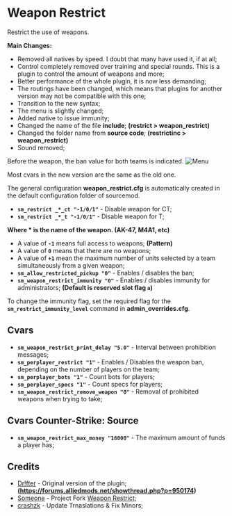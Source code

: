 # Weapon Restrict
Restrict the use of weapons.

**Main Changes:**
- Removed all natives by speed. I doubt that many have used it, if at all;
- Control completely removed over training and special rounds. This is a plugin to control the amount of weapons and more;
- Better performance of the whole plugin, it is now less demanding;
- The routings have been changed, which means that plugins for another version may not be compatible with this one;
- Transition to the new syntax;
- The menu is slightly changed;
- Added native to issue immunity;
- Changed the name of the file **include**; **(restrict > weapon_restrict)**
- Changed the folder name from **source code**; **(restrictinc > weapon_restrict)**
- Sound removed;

Before the weapon, the ban value for both teams is indicated.
![Menu](http://hlmod.ru/attachments/upload_2017-10-9_22-34-34-png.26198)

Most cvars in the new version are the same as the old one.

The general configuration **weapon_restrict.cfg** is automatically created in the default configuration folder of sourcemod.

- **`sm_restrict _*_ct "-1/0/1"`** - Disable weapon for CT;
- **`sm_restrict _*_t "-1/0/1"`** - Disable weapon for T;

**Where * is the name of the weapon. (AK-47, M4A1, etc)**

- A value of **`-1`** means full access to weapons; **(Pattern)**
- A value of **`0`** means that there are no weapons;
- A value of **`+1`** mean the maximum number of units selected by a team simultaneously from a given weapon;
- **`sm_allow_restricted_pickup "0"`** - Enables / disables the ban;
- **`sm_weapon_restrict_immunity "0"`** - Enables / disables immunity for administrators; **(Default is reserved slot flag `a`)**

To change the immunity flag, set the required flag for the **`sm_restrict_immunity_level`** command in **admin_overrides.cfg**.

## Cvars
- **`sm_weapon_restrict_print_delay "5.0"`** - Interval between prohibition messages;
- **`sm_perplayer_restrict "1"`** - Enables / Disables the weapon ban, depending on the number of players on the team;
- **`sm_perplayer_bots "1"`** - Count bots for players;
- **`sm_perplayer_specs "1"`** - Count specs for players;
- **`sm_weapon_restrict_remove_weapon "0"`** - Removal of prohibited weapons when trying to take;

## Cvars Counter-Strike: Source
- **`sm_weapon_restrict_max_money "16000"`** - The maximum amount of funds a player has;

## Credits
- [Dr!fter](https://forums.alliedmods.net/showthread.php?p=950174) - Original version of the plugin; **(https://forums.alliedmods.net/showthread.php?p=950174)**
- [Someone](https://github.com/SomethingFromSomewhere) - Project Fork [Weapon Restrict](https://github.com/SomethingFromSomewhere/Weapon-Restrict-Forked);
- [crashzk](https://github.com/crashzk) - Update Trnaslations & Fix Minors;
